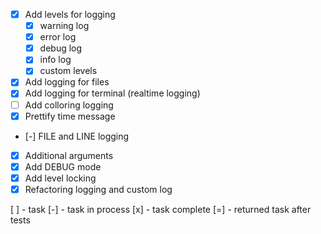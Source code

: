 - [x] Add levels for logging
  - [x] warning log
  - [x] error log
  - [x] debug log
  - [x] info log
  - [x] custom levels
- [x] Add logging for files
- [x] Add logging for terminal (realtime logging)
- [ ] Add colloring logging
- [x] Prettify time message
- [-] FILE and LINE logging
- [x] Additional arguments
- [x] Add DEBUG mode
- [x] Add level locking
- [x] Refactoring logging and custom log

[ ] - task
[-] - task in process
[x] - task complete
[=] - returned task after tests
